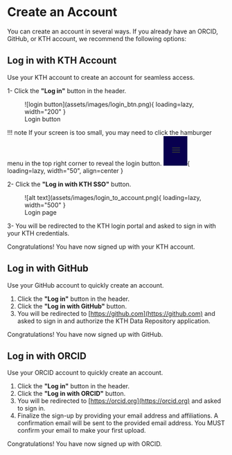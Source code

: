 # Create an Account

You can create an account in several ways. If you already have an ORCID, GitHub, or KTH account, we recommend the following options:

## Log in with KTH Account

Use your KTH account to create an account for seamless access.

1- Click the **"Log in"** button in the header.

<figure markdown="span">
    ![login button](assets/images/login_btn.png){ loading=lazy, width="200" }
  <figcaption>Login button</figcaption>
</figure>

!!! note
    If your screen is too small, you may need to click the hamburger menu in the top right corner to reveal the login button.
    ![hamburger menu](assets/images/hamburger_menu.png){ loading=lazy, width="50", align=center }

2- Click the **"Log in with KTH SSO"** button.

<figure markdown="span">
    ![alt text](assets/images/login_to_account.png){ loading=lazy, width="500" }
  <figcaption>Login page</figcaption>
</figure>

3- You will be redirected to the KTH login portal and asked to sign in with your KTH credentials.

Congratulations! You have now signed up with your KTH account.

## Log in with GitHub

Use your GitHub account to quickly create an account.

1. Click the **"Log in"** button in the header.
2. Click the **"Log in with GitHub"** button.
3. You will be redirected to [https://github.com](https://github.com) and asked to sign in and authorize the KTH Data Repository application.

Congratulations! You have now signed up with GitHub.

## Log in with ORCID

Use your ORCID account to quickly create an account.

1. Click the **"Log in"** button in the header.
2. Click the **"Log in with ORCID"** button.
3. You will be redirected to [https://orcid.org](https://orcid.org) and asked to sign in.
4. Finalize the sign-up by providing your email address and affiliations. A confirmation email will be sent to the provided email address. You MUST confirm your email to make your first upload.

Congratulations! You have now signed up with ORCID.
